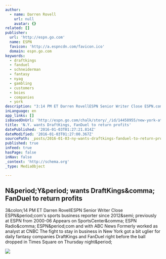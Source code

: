 ```yaml
---
author:
  - name: Darren Rovell
    url: null
    avatar: {}
related: []
publisher:
  url: 'http://espn.go.com'
  name: ESPN
  favicon: 'http://a.espncdn.com/favicon.ico'
  domain: espn.go.com
keywords:
  - draftkings
  - fanduel
  - schneiderman
  - fantasy
  - nyag
  - gambling
  - customers
  - boies
  - companies
  - york
description: "3:14 PM ET Darren RovellESPN Senior Writer Close ESPN.com's sports business reporter since 2012; previously at ESPN from 2000-06 Appears on SportsCenter, ESPN Radio, ESPN.com and with ABC News Formerly worked as analyst at CNBC The fight to stay in business in New York got a bit uglier for daily fantasy companies DraftKings and FanDuel right before the ball dropped in Times Square on Thursday night."
inLanguage: en
app_links: []
isBasedOnUrl: 'http://espn.go.com/chalk/story/_/id/14458955/new-york-attorney-general-wants-draftkings-fanduel-return-profits'
title: 'N.Y. wants DraftKings, FanDuel to return profits'
datePublished: '2016-01-03T01:27:21.814Z'
dateModified: '2016-01-03T01:27:00.367Z'
sourcePath: _posts/2016-01-03-ny-wants-draftkings-fanduel-to-return-profits.md
published: true
inFeed: true
hasPage: false
inNav: false
_context: 'http://schema.org'
_type: MediaObject

---
```

<article style=""><h1>N&amp;period;Y&amp;period; wants DraftKings&amp;comma; FanDuel to return profits</h1><p>3&amp;colon;14 PM ET Darren RovellESPN Senior Writer Close ESPN&amp;period;com's sports business reporter since 2012&amp;semi; previously at ESPN from 2000-06 Appears on SportsCenter&amp;comma; ESPN Radio&amp;comma; ESPN&amp;period;com and with ABC News Formerly worked as analyst at CNBC The fight to stay in business in New York got a bit uglier for daily fantasy companies DraftKings and FanDuel right before the ball dropped in Times Square on Thursday night&amp;period;</p><img src="http://a3.espncdn.com/combiner/i?img=%2Fphoto%2F2015%2F1110%2Fr24462_1296x729_16%2D9.jpg" /></article>